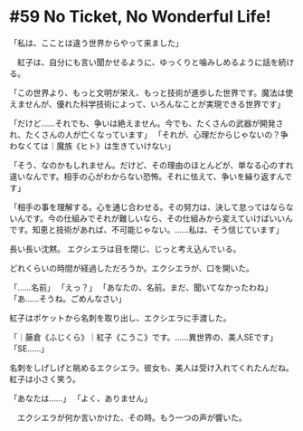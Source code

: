 # #59 No Ticket, No Wonderful Life!

「私は、こことは違う世界からやって来ました」

　紅子は、自分にも言い聞かせるように、ゆっくりと噛みしめるように話を続ける。

「この世界より、もっと文明が栄え、もっと技術が進歩した世界です。魔法は使えませんが、優れた科学技術によって、いろんなことが実現できる世界です」


「だけど……それでも、争いは絶えません。今でも、たくさんの武器が開発され、たくさんの人が亡くなっています」
「それが、心理だからじゃないの？争わなくては｜魔族《ヒト》は生きていけない」

「そう、なのかもしれません。だけど、その理由のほとんどが、単なる心のすれ違いなんです。相手の心がわからない恐怖。それに怯えて、争いを繰り返すんです」

「相手の事を理解する。心を通じ合わせる。その努力は、決して怠ってはならないんです。今の仕組みでそれが難しいなら、その仕組みから変えていけばいいんです。知恵と技術があれば、不可能じゃない。……私は、そう信じています」

長い長い沈黙。
エクシエラは目を閉じ、じっと考え込んでいる。

どれくらいの時間が経過しただろうか。エクシエラが、口を開いた。

「……名前」
「えっ？」
「あなたの、名前。まだ、聞いてなかったわね」
「あ……そうね。ごめんなさい」

紅子はポケットから名刺を取り出し、エクシエラに手渡した。

「｜藤倉《ふじくら》｜紅子《こうこ》です。……異世界の、美人SEです」
「SE……」

名刺をしげしげと眺めるエクシエラ。彼女も、美人は受け入れてくれたんだね。紅子は小さく笑う。

「あなたは……」
「よく、ありません」

　エクシエラが何か言いかけた、その時。もう一つの声が響いた。